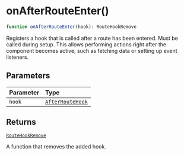 # onAfterRouteEnter()

```ts
function onAfterRouteEnter(hook): RouteHookRemove
```

Registers a hook that is called after a route has been entered. Must be called during setup.
This allows performing actions right after the component becomes active, such as fetching data or setting up event listeners.

## Parameters

| Parameter | Type |
| :------ | :------ |
| `hook` | [`AfterRouteHook`](../types/AfterRouteHook) |

## Returns

[`RouteHookRemove`](../types/RouteHookRemove)

A function that removes the added hook.
